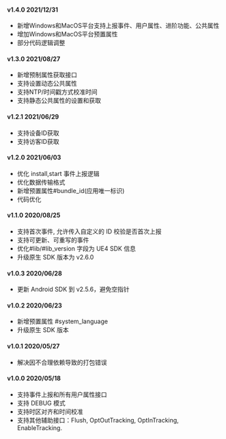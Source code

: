 #### v1.4.0 2021/12/31
* 新增Windows和MacOS平台支持上报事件、用户属性、进阶功能、公共属性
* 增加Windows和MacOS平台预置属性
* 部分代码逻辑调整

#### v1.3.0 2021/08/27
* 新增预制属性获取接口
* 支持设置动态公共属性
* 支持NTP/时间戳方式校准时间
* 支持静态公共属性的设置和获取

#### v1.2.1 2021/06/29
* 支持设备ID获取
* 支持访客ID获取

#### v1.2.0 2021/06/03
* 优化 install,start 事件上报逻辑
* 优化数据传输格式
* 新增预置属性#bundle_id(应用唯一标识)
* 代码优化

#### v1.1.0 2020/08/25
* 支持首次事件, 允许传入自定义的 ID 校验是否首次上报
* 支持可更新、可重写的事件
* 优化#lib/#lib_version 字段为 UE4 SDK 信息
* 升级原生 SDK 版本为 v2.6.0

#### v1.0.3 2020/06/28
* 更新 Android SDK 到 v2.5.6，避免空指针

#### v1.0.2 2020/06/23
* 新增预置属性 #system_language
* 升级原生 SDK 版本

#### v1.0.1 2020/05/27
* 解决因不合理依赖导致的打包错误

#### v1.0.0 2020/05/18
* 支持事件上报和所有用户属性接口
* 支持 DEBUG 模式
* 支持时区对齐和时间校准
* 支持其他辅助接口：Flush, OptOutTracking, OptInTracking, EnableTracking.
